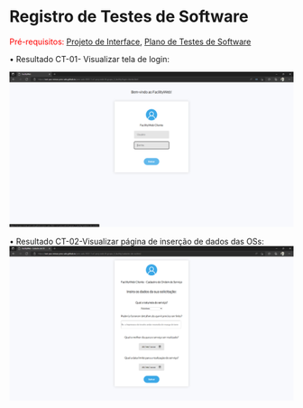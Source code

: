 # Registro de Testes de Software

<span style="color:red">Pré-requisitos: <a href="3-Projeto de Interface.md"> Projeto de Interface</a></span>, <a href="8-Plano de Testes de Software.md"> Plano de Testes de Software</a>

<p>•	Resultado CT-01- Visualizar tela de login:</p>
 <img src="img/RFO1.png" />
<p>•  Resultado CT-02-Visualizar página de inserção de dados das OSs:
 <img src="img/rf02.png" />
  
